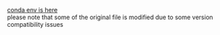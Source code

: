 [conda env is here](./environment.yml)   
please note that some of the original file is modified due to some version compatibility issues